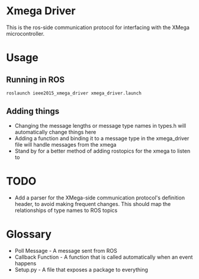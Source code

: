 Xmega Driver
============

This is the ros-side communication protocol for interfacing with the XMega microcontroller.

# Usage

## Running in ROS

```roslaunch ieee2015_xmega_driver xmega_driver.launch```

## Adding things
* Changing the message lengths or message type names in types.h will automatically change things here
* Adding a function and binding it to a message type in the xmega_driver file will handle messages from the xmega
* Stand by for a better method of adding rostopics for the xmega to listen to



# TODO
* Add a parser for the XMega-side communication protocol's definition header, to avoid making frequent changes. This should map the relationships of type names to ROS topics

# Glossary

 * Poll Message - A message sent from ROS
 * Callback Function - A function that is called automatically when an event happens
 * Setup.py - A file that exposes a package to everything
